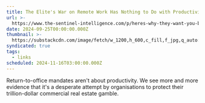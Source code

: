 ```yaml
---
title: The Elite's War on Remote Work Has Nothing to Do with Productivity
url: >-
  https://www.the-sentinel-intelligence.com/p/heres-why-they-want-you-back-at-the-office-so-bad
date: 2024-09-25T00:00:00.000Z
thumbnail: >-
  https://substackcdn.com/image/fetch/w_1200,h_600,c_fill,f_jpg,q_auto:good,fl_progressive:steep,g_auto/https%3A%2F%2Fsubstack-post-media.s3.amazonaws.com%2Fpublic%2Fimages%2F499d83c5-20bd-4d59-891f-3c8691ca7aeb_2000x1506.jpeg
syndicated: true
tags:
  - links
scheduled: 2024-11-16T03:00:00.000Z
---
```


Return-to-office mandates aren't about productivity. We see more and more evidence that it's a desperate attempt by organisations to protect their trillion-dollar commercial real estate gamble.
